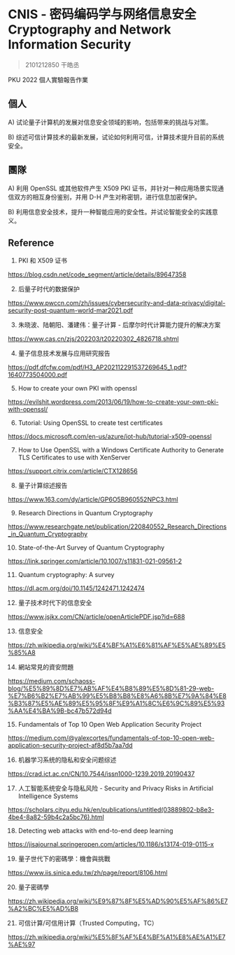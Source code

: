 # CNIS - 密码编码学与网络信息安全 Cryptography and Network Information Security

> 2101212850 干皓丞

PKU 2022 個人實驗報告作業


## 個人

A) 试论量子计算机的发展对信息安全领域的影响，包括带来的挑战与对策。

B) 综述可信计算技术的最新发展，试论如何利用可信，计算技术提升目前的系统安全。


## 團隊

A) 利用 OpenSSL 或其他软件产生 X509 PKI 证书，并针对一种应用场景实现通信双方的相互身份鉴别，并用 D-H 产生对称密钥，进行信息加密保护。

B) 利用信息安全技术，提升一种智能应用的安全性。并试论智能安全的实践意义。


## Reference

1. PKI 和 X509 证书

https://blog.csdn.net/code_segment/article/details/89647358


2. 后量子时代的数据保护

https://www.pwccn.com/zh/issues/cybersecurity-and-data-privacy/digital-security-post-quantum-world-mar2021.pdf


3. 朱晓波、陆朝阳、潘建伟：量子计算 - 后摩尔时代计算能力提升的解决方案

https://www.cas.cn/zjs/202203/t20220302_4826718.shtml


4. 量子信息技术发展与应用研究报告

https://pdf.dfcfw.com/pdf/H3_AP202112291537269645_1.pdf?1640773504000.pdf


5. How to create your own PKI with openssl

https://evilshit.wordpress.com/2013/06/19/how-to-create-your-own-pki-with-openssl/


6. Tutorial: Using OpenSSL to create test certificates

https://docs.microsoft.com/en-us/azure/iot-hub/tutorial-x509-openssl


7. How to Use OpenSSL with a Windows Certificate Authority to Generate TLS Certificates to use with XenServer

https://support.citrix.com/article/CTX128656


8. 量子计算综述报告

https://www.163.com/dy/article/GP6O5B960552NPC3.html


9. Research Directions in Quantum Cryptography

https://www.researchgate.net/publication/220840552_Research_Directions_in_Quantum_Cryptography


10. State-of-the-Art Survey of Quantum Cryptography

https://link.springer.com/article/10.1007/s11831-021-09561-2


11. Quantum cryptography: A survey

https://dl.acm.org/doi/10.1145/1242471.1242474


12. 量子技术时代下的信息安全

https://www.jsjkx.com/CN/article/openArticlePDF.jsp?id=688


13. 信息安全

https://zh.wikipedia.org/wiki/%E4%BF%A1%E6%81%AF%E5%AE%89%E5%85%A8


14. 網站常見的資安問題

https://medium.com/schaoss-blog/%E5%89%8D%E7%AB%AF%E4%B8%89%E5%8D%81-29-web-%E7%B6%B2%E7%AB%99%E5%B8%B8%E8%A6%8B%E7%9A%84%E8%B3%87%E5%AE%89%E5%95%8F%E9%A1%8C%E6%9C%89%E5%93%AA%E4%BA%9B-bc47b572d94d


15. Fundamentals of Top 10 Open Web Application Security Project

https://medium.com/@yalexcortes/fundamentals-of-top-10-open-web-application-security-project-af8d5b7aa7dd


16. 机器学习系统的隐私和安全问题综述

https://crad.ict.ac.cn/CN/10.7544/issn1000-1239.2019.20190437


17. 人工智能系统安全与隐私风险 - Security and Privacy Risks in Artificial Intelligence Systems

https://scholars.cityu.edu.hk/en/publications/untitled(03889802-b8e3-4be4-8a82-59b4c2a5bc76).html


18. Detecting web attacks with end-to-end deep learning

https://jisajournal.springeropen.com/articles/10.1186/s13174-019-0115-x


19. 量子世代下的密碼學：機會與挑戰

https://www.iis.sinica.edu.tw/zh/page/report/8106.html


20. 量子密碼學

https://zh.wikipedia.org/wiki/%E9%87%8F%E5%AD%90%E5%AF%86%E7%A2%BC%E5%AD%B8


21. 可信计算/可信用计算（Trusted Computing，TC）

https://zh.wikipedia.org/wiki/%E5%8F%AF%E4%BF%A1%E8%AE%A1%E7%AE%97




